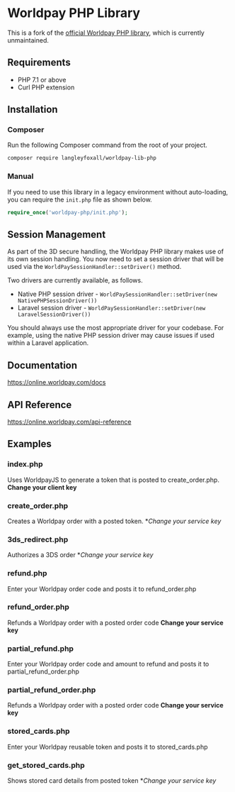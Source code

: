 # Worldpay PHP Library

This is a fork of the [official Worldpay PHP library](https://github.com/Worldpay/worldpay-lib-php), 
which is currently unmaintained.

## Requirements

* PHP 7.1 or above
* Curl PHP extension


## Installation

### Composer

Run the following Composer command from the root of your project.

```bash
composer require langleyfoxall/worldpay-lib-php
```
### Manual

If you need to use this library in a legacy environment without auto-loading, you can
require the `init.php` file as shown below.

```php
require_once('worldpay-php/init.php');
```

## Session Management

As part of the 3D secure handling, the Worldpay PHP library makes use of its own session handling.
You now need to set a session driver that will be used via the `WorldPaySessionHandler::setDriver()`
method.

Two drivers are currently available, as follows.

* Native PHP session driver - `WorldPaySessionHandler::setDriver(new NativePHPSessionDriver())`
* Laravel session driver - `WorldPaySessionHandler::setDriver(new LaravelSessionDriver())`

You should always use the most appropriate driver for your codebase.
For example, using the native PHP session driver may cause issues if used within a Laravel
application.

## Documentation
https://online.worldpay.com/docs

## API Reference
https://online.worldpay.com/api-reference

## Examples

### index.php
Uses WorldpayJS to generate a token that is posted to create_order.php.
**Change your client key**

### create_order.php
Creates a Worldpay order with a posted token.
**Change your service key*

### 3ds_redirect.php
Authorizes a 3DS order
**Change your service key*

### refund.php
Enter your Worldpay order code and posts it to refund_order.php

### refund_order.php
Refunds a Worldpay order with a posted order code
**Change your service key**

### partial_refund.php
Enter your Worldpay order code and amount to refund and posts it to partial_refund_order.php

### partial_refund_order.php
Refunds a Worldpay order with a posted order code
**Change your service key**

### stored_cards.php
Enter your Worldpay reusable token and posts it to stored_cards.php

### get_stored_cards.php
Shows stored card details from posted token
**Change your service key*
